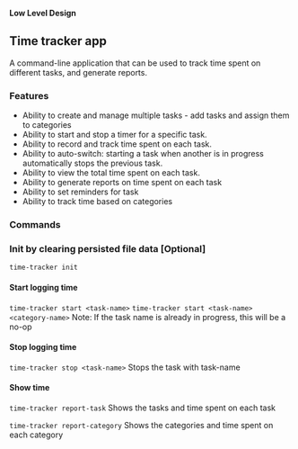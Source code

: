 **Low Level Design**

## Time tracker app
A command-line application that can be used to track time spent on different tasks, and generate reports.

### Features

- Ability to create and manage multiple tasks - add tasks and assign them to categories
- Ability to start and stop a timer for a specific task.
- Ability to record and track time spent on each task.
- Ability to auto-switch: starting a task when another is in progress automatically stops the previous task.
- Ability to view the total time spent on each task.
- Ability to generate reports on time spent on each task
- Ability to set reminders for task
- Ability to track time based on categories

### Commands

### Init by clearing persisted file data [Optional]
`time-tracker init`

#### Start logging time
`time-tracker start <task-name>`
`time-tracker start <task-name> <category-name>`
Note: If the task name is already in progress, this will be a no-op

#### Stop logging time
`time-tracker stop <task-name>` Stops the task with task-name

#### Show time
`time-tracker report-task` Shows the tasks and time spent on each task

`time-tracker report-category` Shows the categories and time spent on each category